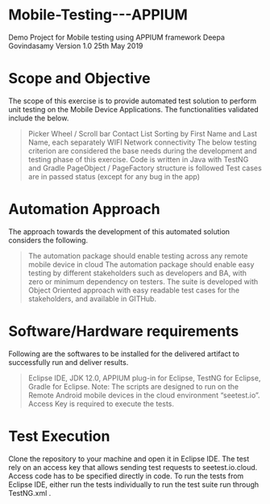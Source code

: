 # Mobile-Testing---APPIUM
Demo Project for Mobile testing using APPIUM framework
Deepa Govindasamy
Version 1.0
25th May 2019
# Scope and Objective
The scope of this exercise is to provide automated test solution to perform unit testing on the Mobile Device Applications. The functionalities validated include the below.
  > Picker Wheel / Scroll bar 
  > Contact List Sorting by First Name and Last Name, each separately
  > WIFI Network connectivity 
The below testing criterion are considered the base needs during the development and testing phase of this exercise.
  > Code is written in Java with TestNG and Gradle
  > PageObject / PageFactory structure is followed
  > Test cases are in passed status (except for any bug in the app)
# Automation Approach
The approach towards the development of this automated solution considers the following.
  > The automation package should enable testing across any remote mobile device in cloud 
  > The automation package should enable easy testing by different stakeholders such as developers and BA, with zero or minimum dependency     on testers. 
  > The suite is developed with Object Oriented approach with easy readable test cases for the stakeholders, and available in GITHub.
# Software/Hardware requirements
Following are the softwares to be installed for the delivered artifact to successfully run and deliver results.
  > Eclipse IDE,
  > JDK 12.0,
  > APPIUM plug-in for Eclipse,
  > TestNG for Eclipse,
  > Gradle for Eclipse.
Note: The scripts are designed to run on the Remote Android mobile devices in the cloud environment “seetest.io”. Access Key is required to execute the tests.
# Test Execution
Clone  the repository to your machine and open it in Eclipse IDE. The test rely on an access key that allows  sending test requests to seetest.io.cloud. Access code has to be specified directly in code.
To run the tests from Eclipse IDE, either run the tests individually to run the test suite run through TestNG.xml .
